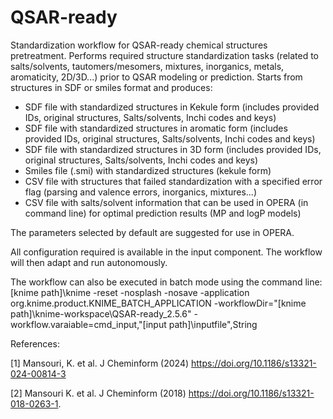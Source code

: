 # QSAR-ready
Standardization workflow for QSAR-ready chemical structures pretreatment. 
Performs required structure standardization tasks (related to salts/solvents, tautomers/mesomers, mixtures, inorganics, metals, aromaticity, 2D/3D...) prior to QSAR modeling or prediction. 
Starts from structures in SDF or smiles format and produces:
- SDF file with standardized structures in Kekule form (includes provided IDs, original structures, Salts/solvents, Inchi codes and keys)
- SDF file with standardized structures in aromatic form (includes provided IDs, original structures, Salts/solvents, Inchi codes and keys)
- SDF file with standardized structures in 3D form (includes provided IDs, original structures, Salts/solvents, Inchi codes and keys)
- Smiles file (.smi) with standardized structures (kekule form)
- CSV file with  structures that failed standardization with a specified error flag (parsing and valence errors, inorganics, mixtures...)
- CSV file with salts/solvent information that can be used in OPERA (in command line) for optimal prediction results (MP and logP models)

The parameters selected by default are suggested for use in OPERA.

All configuration required is available in the input component. The workflow will then adapt and run autonomously.

The workflow can also be executed in batch mode using the command line:
[knime path]\knime -reset -nosplash -nosave -application org.knime.product.KNIME_BATCH_APPLICATION -workflowDir="[knime path]\knime-workspace\QSAR-ready_2.5.6" -workflow.varaiable=cmd_input,"[input path]\inputfile",String

References:

[1] Mansouri, K. et al. J Cheminform (2024) https://doi.org/10.1186/s13321-024-00814-3

[2] Mansouri K. et al. J Cheminform (2018) https://doi.org/10.1186/s13321-018-0263-1.
